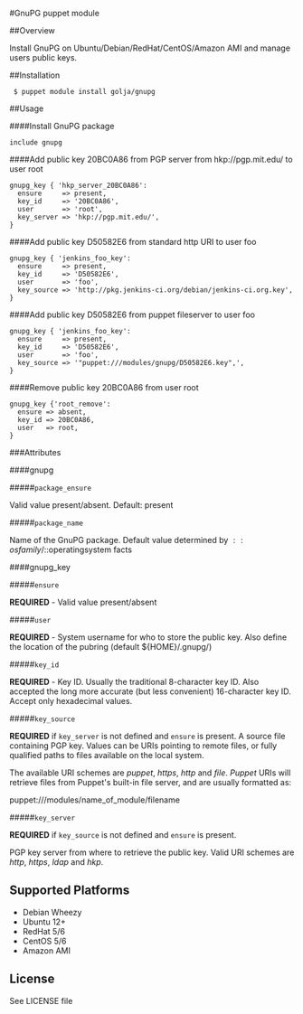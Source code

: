 #GnuPG puppet module

##Overview

Install GnuPG on Ubuntu/Debian/RedHat/CentOS/Amazon AMI and manage users public keys.

##Installation

     $ puppet module install golja/gnupg

##Usage

####Install GnuPG package

    include gnupg

####Add public key 20BC0A86 from PGP server from hkp://pgp.mit.edu/ to user root

    gnupg_key { 'hkp_server_20BC0A86':
      ensure     => present,
      key_id     => '20BC0A86',
      user       => 'root',
      key_server => 'hkp://pgp.mit.edu/',
    }

####Add public key D50582E6 from standard http URI to user foo

    gnupg_key { 'jenkins_foo_key':
      ensure     => present,
      key_id     => 'D50582E6',
      user       => 'foo',
      key_source => 'http://pkg.jenkins-ci.org/debian/jenkins-ci.org.key',
    }

####Add public key D50582E6 from puppet fileserver to user foo

    gnupg_key { 'jenkins_foo_key':
      ensure     => present,
      key_id     => 'D50582E6',
      user       => 'foo',
      key_source => '"puppet:///modules/gnupg/D50582E6.key",',
    }

####Remove public key 20BC0A86 from user root

    gnupg_key {'root_remove':
      ensure => absent,
      key_id => 20BC0A86,
      user   => root,
    }
    

###Attributes

####gnupg

#####`package_ensure`

Valid value present/absent. Default: present

#####`package_name`

Name of the GnuPG package. Default value determined by $::osfamily/$::operatingsystem facts

####gnupg_key

#####`ensure`

**REQUIRED** - Valid value present/absent

#####`user`

**REQUIRED** - System username for who to store the public key. Also define the location of the 
pubring (default ${HOME}/.gnupg/)

#####`key_id`

**REQUIRED** - Key ID. Usually the traditional 8-character key ID. Also accepted the
long more accurate (but  less  convenient) 16-character key ID. Accept only hexadecimal
values.

#####`key_source`

**REQUIRED** if `key_server` is not defined and `ensure` is present.
A source file containing PGP key. Values can be URIs pointing to remote files,
or fully qualified paths to files available on the local system.

The available URI schemes are *puppet*, *https*, *http* and *file*. *Puppet*
URIs will retrieve files from Puppet's built-in file server, and are
usually formatted as:

puppet:///modules/name_of_module/filename

#####`key_server`

**REQUIRED** if `key_source` is not defined and `ensure` is present.

PGP key server from where to retrieve the public key. Valid URI schemes are
*http*, *https*, *ldap* and *hkp*.

## Supported Platforms

* Debian Wheezy
* Ubuntu 12+
* RedHat 5/6
* CentOS 5/6
* Amazon AMI

## License

See LICENSE file

